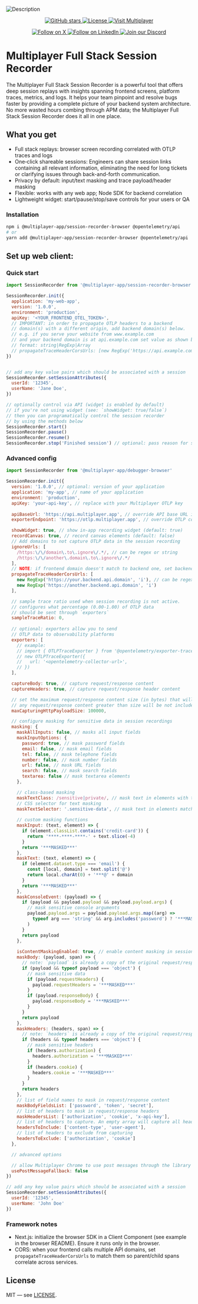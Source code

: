 ![Description](./docs/img/header-js.png)

<div align="center">
<a href="https://github.com/multiplayer-app/multiplayer-session-recorder-javascript">
  <img src="https://img.shields.io/github/stars/multiplayer-app/multiplayer-session-recorder-javascript?style=social&label=Star&maxAge=2592000" alt="GitHub stars">
</a>
  <a href="https://github.com/multiplayer-app/multiplayer-session-recorder-javascript/blob/main/LICENSE">
    <img src="https://img.shields.io/github/license/multiplayer-app/multiplayer-session-recorder-javascript" alt="License">
  </a>
  <a href="https://multiplayer.app">
    <img src="https://img.shields.io/badge/Visit-multiplayer.app-blue" alt="Visit Multiplayer">
  </a>

</div>
<div>
  <p align="center">
    <a href="https://x.com/trymultiplayer">
      <img src="https://img.shields.io/badge/Follow%20on%20X-000000?style=for-the-badge&logo=x&logoColor=white" alt="Follow on X" />
    </a>
    <a href="https://www.linkedin.com/company/multiplayer-app/">
      <img src="https://img.shields.io/badge/Follow%20on%20LinkedIn-0077B5?style=for-the-badge&logo=linkedin&logoColor=white" alt="Follow on LinkedIn" />
    </a>
    <a href="https://discord.com/invite/q9K3mDzfrx">
      <img src="https://img.shields.io/badge/Join%20our%20Discord-5865F2?style=for-the-badge&logo=discord&logoColor=white" alt="Join our Discord" />
    </a>
  </p>
</div>

# Multiplayer Full Stack Session Recorder

The Multiplayer Full Stack Session Recorder is a powerful tool that offers deep session replays with insights spanning frontend screens, platform traces, metrics, and logs. It helps your team pinpoint and resolve bugs faster by providing a complete picture of your backend system architecture. No more wasted hours combing through APM data; the Multiplayer Full Stack Session Recorder does it all in one place.

## What you get

- Full stack replays: browser screen recording correlated with OTLP traces and logs
- One‑click shareable sessions: Engineers can share session links containing all relevant information, eliminating the need for long tickets or clarifying issues through back-and-forth communication.
- Privacy by default: input/text masking and trace payload/header masking
- Flexible: works with any web app; Node SDK for backend correlation
- Lightweight widget: start/pause/stop/save controls for your users or QA

### Installation

```bash
npm i @multiplayer-app/session-recorder-browser @opentelemetry/api
# or
yarn add @multiplayer-app/session-recorder-browser @opentelemetry/api
```

## Set up web client:

### Quick start
```javascript
import SessionRecorder from '@multiplayer-app/session-recorder-browser'

SessionRecorder.init({
  application: 'my-web-app',
  version: '1.0.0',
  environment: 'production',
  apiKey: '<YOUR_FRONTEND_OTEL_TOKEN>',
  // IMPORTANT: in order to propagate OTLP headers to a backend
  // domain(s) with a different origin, add backend domain(s) below.
  // e.g. if you serve your website from www.example.com
  // and your backend domain is at api.example.com set value as shown below:
  // format: string|RegExp|Array
  // propagateTraceHeaderCorsUrls: [new RegExp('https://api.example.com', 'i')],
})


// add any key value pairs which should be associated with a session
SessionRecorder.setSessionAttributes({
  userId: '12345',
  userName: 'Jane Doe',
})

// optionally control via API (widget is enabled by default)
// if you're not using widget (see: `showWidget: true/false`)
// then you can programatically control the session recorder
// by using the methods below
SessionRecorder.start()
SessionRecorder.pause()
SessionRecorder.resume()
SessionRecorder.stop('Finished session') // optional: pass reason for stopping the session
```

### Advanced config

```javascript
import SessionRecorder from '@multiplayer-app/debugger-browser'

SessionRecorder.init({
  version: '1.0.0', // optional: version of your application
  application: 'my-app', // name of your application
  environment: 'production',
  apiKey: 'your-api-key', // replace with your Multiplayer OTLP key
  
  apiBaseUrl: 'https://api.multiplayer.app', // override API base URL if needed
  exporterEndpoint: 'https://otlp.multiplayer.app', // override OTLP collector URL if needed

  showWidget: true, // show in‑app recording widget (default: true)
  recordCanvas: true, // record canvas elements (default: false)
  // Add domains to not capture OTLP data in the session recording
  ignoreUrls: [
    /https:\/\/domain\.to\.ignore\/.*/, // can be regex or string
    /https:\/\/another\.domain\.to\.ignore\/.*/
  ],
  // NOTE: if frontend domain doesn't match to backend one, set backend domain to `propagateTraceHeaderCorsUrls` parameter
  propagateTraceHeaderCorsUrls: [
    new RegExp('https://your.backend.api.domain', 'i'), // can be regex or string
    new RegExp('https://another.backend.api.domain', 'i')
  ],

  // sample trace ratio used when session recording is not active.
  // configures what percentage (0.00-1.00) of OTLP data
  // should be sent through `exporters`
  sampleTraceRatio: 0,
  
  // optional: exporters allow you to send
  // OTLP data to observability platforms
  exporters: [
    // example:
    // import { OTLPTraceExporter } from '@opentelemetry/exporter-trace-otlp-http'
    // new OTLPTraceExporter({
    //   url: '<opentelemetry-collector-url>', 
    // })
  ],

  captureBody: true, // capture request/response content
  captureHeaders: true, // capture request/response header content

  // set the maximum request/response content size (in bytes) that will be captured
  // any request/response content greater than size will be not included in session recordings
  maxCapturingHttpPayloadSize: 100000,

  // configure masking for sensitive data in session recordings
  masking: {
    maskAllInputs: false, // masks all input fields
    maskInputOptions: {
      password: true, // mask password fields
      email: false, // mask email fields
      tel: false, // mask telephone fields
      number: false, // mask number fields
      url: false, // mask URL fields
      search: false, // mask search fields
      textarea: false // mask textarea elements
    },

    // class-based masking
    maskTextClass: /sensitive|private/, // mask text in elements with these classes
    // CSS selector for text masking
    maskTextSelector: '.sensitive-data', // mask text in elements matching this selector
    
    // custom masking functions
    maskInput: (text, element) => {
      if (element.classList.contains('credit-card')) {
        return '****-****-****-' + text.slice(-4)
      }
      return '***MASKED***'
    },
    maskText: (text, element) => {
      if (element.dataset.type === 'email') {
        const [local, domain] = text.split('@')
        return local.charAt(0) + '***@' + domain
      }
      return '***MASKED***'
    },
    maskConsoleEvent: (payload) => {
      if (payload && payload.payload && payload.payload.args) {
        // mask sensitive console arguments
        payload.payload.args = payload.payload.args.map((arg) =>
          typeof arg === 'string' && arg.includes('password') ? '***MASKED***' : arg
        )
      }
      return payload
    },
    
    isContentMaskingEnabled: true, // enable content masking in session recordings
    maskBody: (payload, span) => {
      // note: `payload` is already a copy of the original request/response content
      if (payload && typeof payload === 'object') {
        // mask sensitive data
        if (payload.requestHeaders) {
          payload.requestHeaders = '***MASKED***'
        }
        if (payload.responseBody) {
          payload.responseBody = '***MASKED***'
        }
      }
      return payload
    },
    maskHeaders: (headers, span) => {
      // note: `headers` is already a copy of the original request/response content
      if (headers && typeof headers === 'object') {
        // mask sensitive headers
        if (headers.authorization) {
          headers.authorization = '***MASKED***'
        }
        if (headers.cookie) {
          headers.cookie = '***MASKED***'
        }
      }
      return headers
    },
    // list of field names to mask in request/response content
    maskBodyFieldsList: ['password', 'token', 'secret'],
    // list of headers to mask in request/response headers
    maskHeadersList: ['authorization', 'cookie', 'x-api-key'],
    // list of headers to capture. An empty array will capture all headers
    headersToInclude: ['content-type', 'user-agent'],
    // list of headers to exclude from capturing
    headersToExclude: ['authorization', 'cookie']
  },

  // advanced options

  // allow Multiplayer Chrome to use post messages through the library
  usePostMessageFallback: false
})

// add any key value pairs which should be associated with a session
SessionRecorder.setSessionAttributes({
  userId: '12345',
  userName: 'John Doe'
})
```

### Framework notes

- Next.js: initialize the browser SDK in a Client Component (see example in the browser README). Ensure it runs only in the browser.
- CORS: when your frontend calls multiple API domains, set `propagateTraceHeaderCorsUrls` to match them so parent/child spans correlate across services.

## License

MIT — see [LICENSE](./LICENSE).
